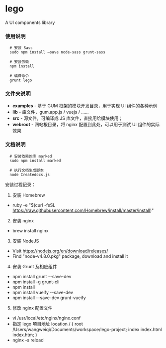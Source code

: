 # lego
A UI components library

### 使用说明

```
  # 安装 Sass
  sudo npm install –save node-sass grunt-sass

  # 安装依赖
  npm install

  # 编译命令
  grunt lego
```


### 文件夹说明

 - **examples** - 基于 GUM 框架的模块开发目录，用于实现 UI 组件的各种示例
 - **lib** - 库文件，gum.app.js / vuejs / ......
 - **src** - 源文件，可编译成 JS 库文件，直接用给模块使用；
 - **webroot** - 网站根目录，将 nginx 配置到此处，可以用于测试 UI 组件的实际效果


### 文档说明

```
  # 安装依赖的库 marked
  sudo npm install marked

  # 执行文档生成脚本
  node Createdocs.js 
```


安装过程记录：

1. 安装 Homebrew
 - ruby -e "$(curl -fsSL https://raw.githubusercontent.com/Homebrew/install/master/install)"

2. 安装 nginx
 - brew install nginx

3. 安装 NodeJS
 - Visit https://nodejs.org/en/download/releases/
 - Find "node-v4.8.0.pkg" package, download and install it

4. 安装 Grunt 及相应组件
 - npm install grunt --save-dev
 - npm install -g grunt-cli
 - npm install
 - npm install vueify --save-dev
 - npm install --save-dev grunt-vueify

5. 修改 nginx 配置文件
 - vi /usr/local/etc/nginx/nginx.conf
 - 指定 lego 项目地址
    location / {
        root  /Users/wangweiqi/Documents/workspace/lego-project;
        index  index.html index.htm;
    }
- nginx -s reload
